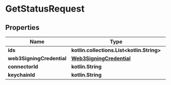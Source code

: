 
# GetStatusRequest

## Properties
Name | Type | Description | Notes
------------ | ------------- | ------------- | -------------
**ids** | **kotlin.collections.List&lt;kotlin.String&gt;** |  | 
**web3SigningCredential** | [**Web3SigningCredential**](Web3SigningCredential.md) |  | 
**connectorId** | **kotlin.String** |  | 
**keychainId** | **kotlin.String** |  | 




